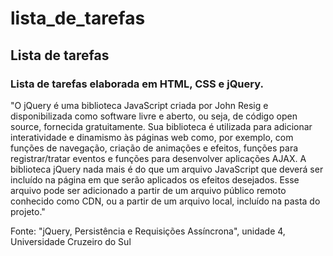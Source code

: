 # lista_de_tarefas
## Lista de tarefas

### Lista de tarefas elaborada em HTML, CSS e jQuery.

"O jQuery é uma biblioteca JavaScript criada por John Resig e disponibilizada como
software livre e aberto, ou seja, de código open source, fornecida gratuitamente.
Sua biblioteca é utilizada para adicionar interatividade e dinamismo às páginas
web como, por exemplo, com funções de navegação, criação de animações e efeitos,
funções para registrar/tratar eventos e funções para desenvolver aplicações
AJAX.
A biblioteca jQuery nada mais é do que um arquivo JavaScript que deverá ser incluído
na página em que serão aplicados os efeitos desejados. Esse arquivo pode
ser adicionado a partir de um arquivo público remoto conhecido como CDN, ou
a partir de um arquivo local, incluído na pasta do projeto."

Fonte: "jQuery, Persistência e Requisições Assíncrona", unidade 4, Universidade Cruzeiro do Sul